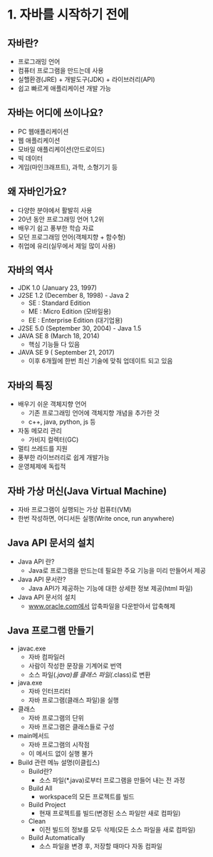 # 1. 자바를 시작하기 전에

## 자바란?

- 프로그래밍 언어
- 컴퓨터 프로그램을 만드는데 사용
- 실핼환경(JRE) + 개발도구(JDK) + 라이브러리(API)
- 쉽고 빠르게 애플리케이션 개발 가능

## 자바는 어디에 쓰이나요?

- PC 웹애플리케이션
- 웹 애플리케이션
- 모바일 애플리케이션(안드로이드)
- 빅 데이터
- 게임(마인크래프트), 과학, 소형기기 등

## 왜 자바인가요?

- 다양한 분야에서 활발히 사용
- 20년 동안 프로그래밍 언어 1,2위
- 배우기 쉽고 풍부한 학습 자료
- 모던 프로그래밍 언어(객체지향 + 함수형)
- 취업에 유리(실무에서 제일 많이 사용)

## 자바의 역사

- JDK 1.0 (January 23, 1997)
- J2SE 1.2 (December 8, 1998) - Java 2
  - SE : Standard Edition
  - ME : Micro Edition (모바일용)
  - EE : Enterprise Edition (대기업용)
- J2SE 5.0 (September 30, 2004) - Java 1.5
- JAVA SE 8 (March 18, 2014)
  - 핵심 기능들 다 있음
- JAVA SE 9 ( September 21, 2017)
  - 이후 6개월에 한번 최신 기술에 맞춰 업데이트 되고 있음

## 자바의 특징

- 배우기 쉬운 객체지향 언어
  - 기존 프로그래밍 언어에 객체지향 개념을 추가한 것
  - c++, java, python, js 등
- 자동 메모리 관리
  - 가비지 컬렉터(GC)
- 멀티 쓰레드를 지원
- 풍부한 라이브러리로 쉽게 개발가능
- 운영체제에 독립적

## 자바 가상 머신(Java Virtual Machine)

- 자바 프로그램이 실행되는 가상 컴퓨터(VM)
- 한번 작성하면, 어디서든 실행(Write once, run anywhere)

## Java API 문서의 설치

- Java API 란?
  - Java로 프로그램을 만드는데 필요한 주요 기능을 미리 만들어서 제공
- Java API 문서란?
  - Java API가 제공하는 기능에 대한 상세한 정보 제공(html 파일)
- Java API 문서의 설치
  - www.oracle.com에서 압축파일을 다운받아서 압축해제

## Java 프로그램 만들기

- javac.exe
  - 자바 컴파일러
  - 사람이 작성한 문장을 기계어로 번역
  - 소스 파일(_.java)를 클래스 파일(_.class)로 변환
- java.exe
  - 자바 인터프리터
  - 자바 프로그램(클래스 파일)을 실행
- 클래스
  - 자바 프로그램의 단위
  - 자바 프로그램은 클래스들로 구성
- main메서드
  - 자바 프로그램의 시작점
  - 이 메서드 없이 실행 불가
- Build 관련 메뉴 설명(이클립스)
  - Build란?
    - 소스 파일(\*.java)로부터 프로그램을 만들어 내는 전 과정
  - Build All
    - workspace의 모든 프로젝트를 빌드
  - Build Project
    - 현재 프로젝트를 빌드(변경된 소스 파일만 새로 컴파일)
  - Clean
    - 이전 빌드의 정보를 모두 삭제(모든 소스 파일을 새로 컴파일)
  - Build Automatically
    - 소스 파일을 변경 후, 저장할 때마다 자동 컴파일
